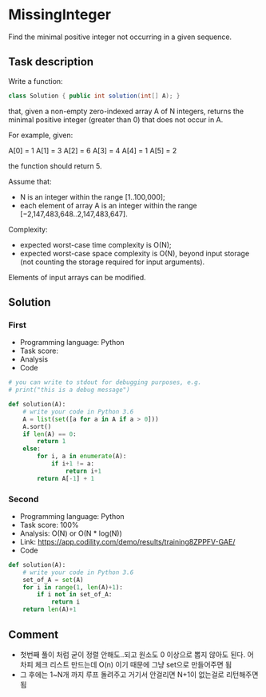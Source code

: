 # MissingInteger

Find the minimal positive integer not occurring in a given sequence.

## Task description

Write a function:

```java
class Solution { public int solution(int[] A); }
```

that, given a non-empty zero-indexed array A of N integers, returns the minimal positive integer (greater than 0) that does not occur in A.

For example, given:

  A[0] = 1  A[1] = 3  A[2] = 6  A[3] = 4  A[4] = 1  A[5] = 2

the function should return 5.

Assume that:

* N is an integer within the range [1..100,000];
* each element of array A is an integer within the range [−2,147,483,648..2,147,483,647].

Complexity:

* expected worst-case time complexity is O(N);
* expected worst-case space complexity is O(N), beyond input storage (not counting the storage required for input arguments).

Elements of input arrays can be modified.

## Solution

### First

* Programming language: Python
* Task score:
* Analysis
* Code

```python
# you can write to stdout for debugging purposes, e.g.
# print("this is a debug message")

def solution(A):
    # write your code in Python 3.6
    A = list(set([a for a in A if a > 0]))
    A.sort()
    if len(A) == 0:
        return 1
    else:
        for i, a in enumerate(A):
            if i+1 != a:
                return i+1
        return A[-1] + 1
```

### Second

* Programming language: Python
* Task score: 100%
* Analysis: O(N) or O(N * log(N))
* Link: https://app.codility.com/demo/results/training8ZPPFV-GAE/
* Code

```python
def solution(A):
    # write your code in Python 3.6    
    set_of_A = set(A)    
    for i in range(1, len(A)+1):
        if i not in set_of_A:
            return i
    return len(A)+1
```

## Comment
- 첫번째 풀이 처럼 굳이 정렬 안해도..되고 원소도 0 이상으로 뽑지 않아도 된다. 어차피 체크 리스트 만드는데 O(n) 이기 때문에 그냥 set으로 만들어주면 됨
- 그 후에는 1~N개 까지 루프 돌려주고 거기서 안걸리면 N+1이 없는걸로 리턴해주면 됨


